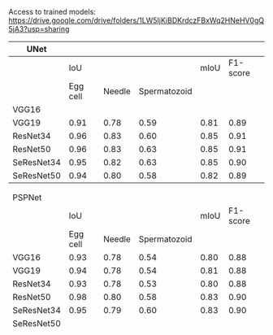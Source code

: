 Access to trained models: https://drive.google.com/drive/folders/1LW5IjKiBDKrdczFBxWq2HNeHV0gQ5jA3?usp=sharing

<table class="tg">
<thead>
  <tr>
    <th class="tg-7g6k">UNet</th>
    <th class="tg-c6of" colspan="5"></th>
  </tr>
</thead>
<tbody>
  <tr>
    <td class="tg-c6of" rowspan="2"></td>
    <td class="tg-3xi5">IoU</td>
    <td class="tg-3xi5" colspan="2"></td>
    <td class="tg-c6of">mIoU</td>
    <td class="tg-c6of">F1-score</td>
  </tr>
  <tr>
    <td class="tg-3xi5">Egg cell</td>
    <td class="tg-3xi5">Needle</td>
    <td class="tg-3xi5">Spermatozoid</td>
    <td class="tg-c6of" colspan="2"></td>
  </tr>
  <tr>
    <td class="tg-c6of">VGG16</td>
    <td class="tg-3xi5"></td>
    <td class="tg-3xi5"></td>
    <td class="tg-3xi5"></td>
    <td class="tg-c6of"></td>
    <td class="tg-c6of"></td>
  </tr>
  <tr>
    <td class="tg-c6of">VGG19</td>
    <td class="tg-3xi5">0.91</td>
    <td class="tg-3xi5">0.78</td>
    <td class="tg-3xi5">0.59</td>
    <td class="tg-c6of">0.81</td>
    <td class="tg-c6of">0.89</td>
  </tr>
  <tr>
    <td class="tg-c6of">ResNet34</td>
    <td class="tg-3xi5">0.96</td>
    <td class="tg-3xi5">0.83</td>
    <td class="tg-3xi5">0.60</td>
    <td class="tg-c6of">0.85</td>
    <td class="tg-c6of">0.91</td>
  </tr>
  <tr>
    <td class="tg-zv36">ResNet50</td>
    <td class="tg-7g6k">0.96</td>
    <td class="tg-7g6k">0.83</td>
    <td class="tg-7g6k">0.63</td>
    <td class="tg-zv36">0.85</td>
    <td class="tg-zv36">0.91</td>
  </tr>
  <tr>
    <td class="tg-c6of"><span style="font-style:normal">SeResNet34</span></td>
    <td class="tg-3xi5">0.95</td>
    <td class="tg-3xi5">0.82</td>
    <td class="tg-3xi5">0.63</td>
    <td class="tg-c6of">0.85</td>
    <td class="tg-c6of">0.90</td>
  </tr>
  <tr>
    <td class="tg-c6of"><span style="font-weight:400;font-style:normal">SeResNet50</span></td>
    <td class="tg-3xi5">0.94</td>
    <td class="tg-3xi5">0.80</td>
    <td class="tg-3xi5">0.58</td>
    <td class="tg-c6of">0.82</td>
    <td class="tg-c6of">0.89</td>
  </tr>
</tbody>
</table>


<table class="tg">
<thead>
  <tr>
  <tr>
    <td class="tg-hle0">PSPNet</td>
    <td class="tg-c6of" colspan="5"></td>
  </tr>
  <tr>
    <td class="tg-c6of" rowspan="2"></td>
    <td class="tg-3xi5">IoU</td>
    <td class="tg-3xi5" colspan="2"></td>
    <td class="tg-c6of">mIoU</td>
    <td class="tg-c6of">F1-score</td>
  </tr>
  <tr>
    <td class="tg-3xi5">Egg cell</td>
    <td class="tg-3xi5">Needle</td>
    <td class="tg-3xi5">Spermatozoid</td>
    <td class="tg-c6of" colspan="2"></td>
  </tr>
  <tr>
    <td class="tg-c6of">VGG16</td>
    <td class="tg-3xi5">0.93</td>
    <td class="tg-3xi5">0.78</td>
    <td class="tg-3xi5">0.54</td>
    <td class="tg-c6of">0.80</td>
    <td class="tg-c6of">0.88</td>
  </tr>
  <tr>
    <td class="tg-c6of">VGG19</td>
    <td class="tg-3xi5">0.94</td>
    <td class="tg-3xi5">0.78</td>
    <td class="tg-3xi5">0.54</td>
    <td class="tg-c6of">0.81</td>
    <td class="tg-c6of">0.88</td>
  </tr>
  <tr>
    <td class="tg-c6of">ResNet34</td>
    <td class="tg-3xi5">0.93</td>
    <td class="tg-3xi5">0.78</td>
    <td class="tg-3xi5">0.53</td>
    <td class="tg-c6of">0.80</td>
    <td class="tg-c6of">0.88</td>
  </tr>
  <tr>
    <td class="tg-zv36">ResNet50</td>
    <td class="tg-7g6k">0.98</td>
    <td class="tg-7g6k">0.80</td>
    <td class="tg-7g6k">0.58</td>
    <td class="tg-zv36">0.83</td>
    <td class="tg-zv36">0.90</td>
  </tr>
  <tr>
    <td class="tg-c6of">SeResNet34</td>
    <td class="tg-3xi5">0.95</td>
    <td class="tg-3xi5">0.79</td>
    <td class="tg-3xi5">0.60</td>
    <td class="tg-c6of">0.83</td>
    <td class="tg-c6of">0.90</td>
  </tr>
  <tr>
    <td class="tg-c6of"><span style="font-weight:400;font-style:normal">SeResNet50</span></td>
    <td class="tg-3xi5"></td>
    <td class="tg-3xi5"></td>
    <td class="tg-3xi5"></td>
    <td class="tg-c6of"></td>
    <td class="tg-c6of"></td>
  </tr>
</tbody>
</table>
